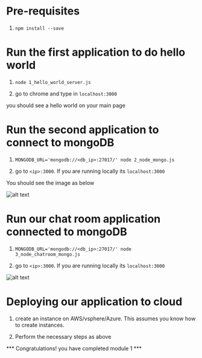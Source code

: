 # Pre-requisites # 
1) ```npm install --save```

# Run the first application to do hello world # 

1) ```node 1_hello_world_server.js```

2) go to chrome and type in ```localhost:3000```

you should see a hello world on your main page

# Run the second application to connect to mongoDB # 

1) ```MONGODB_URL='mongodb://<db_ip>:27017/' node 2_node_mongo.js```

2) go to ```<ip>:3000```. If you are running locally its ```localhost:3000```

You should see the image as below

![alt text](https://github.com/leeadh/CNA_Lesson/blob/master/CNA_lesson_1/public/images/hrapp.png)

# Run our chat room application connected to mongoDB # 

1) ```MONGODB_URL='mongodb://<db_ip>:27017/' node 3_node_chatroom_mongo.js```

2) go to ```<ip>:3000```. If you are running locally its ```localhost:3000```

![alt text](https://github.com/leeadh/CNA_Lesson/blob/master/CNA_lesson_1/public/images/chatapp.png)

# Deploying our application to cloud # 

1) create an instance on AWS/vsphere/Azure. This assumes you know how to create instances. 

2) Perform the necessary steps as above

*** Congratulations! you have completed module 1 ***